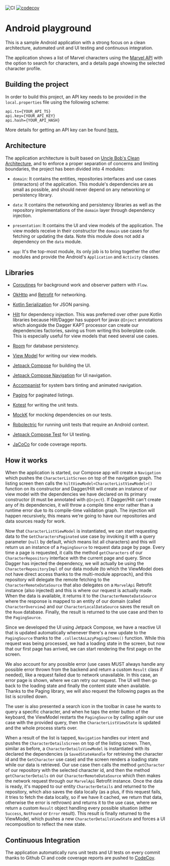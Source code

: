 ![CI](https://github.com/inorichi/android-playground/workflows/CI/badge.svg?event=push) [![codecov](https://codecov.io/gh/inorichi/android-playground/branch/main/graph/badge.svg?token=nUNFrlhpS8)](https://codecov.io/gh/inorichi/android-playground)

# Android playground

This is a sample Android application with a strong focus on a clean architecture, automated unit and UI testing and continuous integration.

The application shows a list of Marvel characters using the [Marvel API](https://developer.marvel.com/) with the option to search for characters, and a details page showing the selected character profile.

## Building the project

In order to build this project, an API key needs to be provided in the `local.properties` file using the following scheme:

```
api.ts={YOUR_API_TS}
api.key={YOUR_API_KEY}
api.hash={YOUR_API_HASH}
```

More details for getting an API key can be found [here.](https://developer.marvel.com/account)

## Architecture

The application architecture is built based on [Uncle Bob's Clean Architecture](https://blog.cleancoder.com/uncle-bob/2012/08/13/the-clean-architecture.html), and to enforce a proper separation of concerns and limiting boundaries, the project has been divided into 4 modules:

* `domain`: It contains the entities, repositories interfaces and use cases (interactors) of the application. This module's dependencies are as small as possible, and should never depend on any networking or persistency library.

* `data`: It contains the networking and persistency libraries as well as the repository implementations of the `domain` layer through dependency injection.

* `presentation`: It contains the UI and view models of the application. The view models receive in their constructor the `domain` use cases for fetching or updating the data. Note this module does not add a dependency on the `data` module.

* `app`: It's the top-most module, its only job is to bring together the other modules and provide the Android's `Application` and `Activity` classes.

## Libraries

* [Coroutines](https://github.com/Kotlin/kotlinx.coroutines) for background work and observer pattern with `Flow`.

* [OkHttp](https://github.com/square/okhttp) and [Retrofit](https://github.com/square/retrofit) for networking.

* [Kotlin Serialization](https://github.com/Kotlin/kotlinx.serialization) for JSON parsing.

* [Hilt](https://developer.android.com/training/dependency-injection/hilt-android) for dependency injection. This was preferred over other pure Kotlin libraries because Hilt/Dagger has support for javax `@Inject` annotations which alongside the Dagger KAPT processor can create our dependencies factories, saving us from writing this boilerplate code. This is especially useful for view models that need several use cases.

* [Room](https://developer.android.com/training/data-storage/room) for database persistency.

* [View Model](https://developer.android.com/topic/libraries/architecture/viewmodel) for writing our view models.

* [Jetpack Compose](https://developer.android.com/jetpack/compose) for building the UI.

* [Jetpack Compose Navigation](https://developer.android.com/jetpack/compose/navigation) for UI navigation.

* [Accompanist](https://github.com/google/accompanist) for system bars tinting and animated navigation.

* [Paging](https://developer.android.com/topic/libraries/architecture/paging/v3-overview) for paginated listings.

* [Kotest](https://github.com/kotest/kotest) for writing the unit tests.

* [MockK](https://github.com/mockk/mockk) for mocking dependencies on our tests.

* [Robolectric](http://robolectric.org/) for running unit tests that require an Android context.

* [Jetpack Compose Test](https://developer.android.com/jetpack/compose/testing) for UI testing.

* [JaCoCo](https://www.eclemma.org/jacoco/) for code coverage reports.

## How it works

When the application is started, our Compose app will create a `Navigation` which pushes the `CharacterListScreen` on top of the navigation graph. The listing screen then calls the `hiltViewModel<CharacterListViewModel>()` function on its constructor and Dagger/Hilt will create an instance of our view model with the dependencies we have declared on its primary constructor (it must be annotated with `@Inject`). If Dagger/Hilt can't create any of its dependencies, it will throw a compile time error rather than a runtime error due to its compile-time validation graph. The injection will happen recursively, this means we're going to have our repositories and data sources ready for work.

Now that `CharacterListViewModel` is instantiated, we can start requesting data to the `GetCharactersPaginated` use case by invoking it with a query parameter (`null` by default, which means list all characters) and this will return us an instance of a `PagingSource` to request data page by page. Every time a page is requested, it calls the method `getCharacters` of our `CharacterRepository` interface with the current page and query. Since Dagger has injected the dependency, we will actually be using the `CharacterRepositoryImpl` of our data module (to which the ViewModel does not have direct access thanks to the multi-module approach), and this repository will delegate the remote fetching to the `CharacterRemoteDataSource` that also delegates on a `MarvelApi` Retrofit instance (also injected) and this is where our request is actually made. When the data is available, it returns it to the `CharacterRemoteDataSource` where the response is mapped to an entity of our domain (called `CharacterOverview`) and our `CharacterLocalDataSource` saves the result on the `Room` database. Finally, the result is returned to the use case and then to the `PagingSource`.

Since we developed the UI using Jetpack Compose, we have a reactive UI that is updated automatically whenever there's a new update to the `PagingSource` thanks to the `.collectAsLazyPagingItems()` function. While this request was being processed, we had a loading state in the screen, but now that our first page has arrived, we can start rendering the first page on the screen.

We also account for any possible error (use cases MUST always handle any possible error thrown from the backend and return a custom `Result` class if needed), like a request failed due to network unavailable. In this case, an error page is shown, where we can retry our request. The UI will then go back to the loading state and finally the content state when available. Thanks to the Paging library, we will also request the following pages as the list is scrolled down.

The user is also presented a search icon in the toolbar in case he wants to query a specific character, and when he taps the enter button of the keyboard, the ViewModel restarts the `PagingSource` by calling again our use case with the provided query, then the `CharacterListViewState` is updated and the whole process starts over.

When a result of the list is tapped, `Navigation` handles our intent and pushes the `CharacterDetailsScreen` on top of the listing screen. Then, similar as before, a `CharacterDetailsViewModel` is instantiated with its declared the dependencies (a `SavedStateHandle` for retrieving the character id and the `GetCharacter` use case) and the screen renders a loading state while our data is retrieved. Our use case then calls the method `getCharacter` of our repository with the selected character id, and then the method `getCharacterDetails` on our `CharacterRemoteDataSource` which then makes the network request through our `MarvelApi` Retrofit instance. Once the data is ready, it's mapped to our entity `CharacterDetails` and returned to the repository, which also saves the data locally (as a plus, if this request fails, it tries to fetch the data locally, so if we have it cached, we return that data, otherwise the error is rethrown) and returns it to the use case, where we return a custom `Result` object handling every possible situation (either `Success`, `NotFound` or `Error` result). This result is finally returned to the ViewModel, which pushes a new `CharacterDetailsViewState` and forces a UI recomposition to reflect the new state.

## Continuous Integration

The application automatically runs unit tests and UI tests on every commit thanks to Github CI and code coverage reports are pushed to [CodeCov](https://app.codecov.io/gh/inorichi/android-playground).
